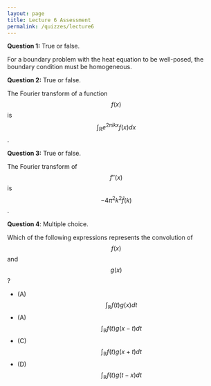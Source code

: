 ```yaml
---
layout: page
title: Lecture 6 Assessment
permalink: /quizzes/lecture6
---
```



**Question 1:**  True or false.

For a boundary problem with the heat equation to be well-posed, the boundary condition must be homogeneous.

**Question 2:**  True or false.

The Fourier transform of a function $$f(x)$$ is $$\int_{\mathbb R} e^{2\pi i kx}f(x)dx$$.

**Question 3:**  True or false.

The Fourier transform of $$f''(x)$$ is $$-4\pi^2k^2 \hat f(k)$$.

**Question 4**:  Multiple choice.

Which of the following expressions represents the convolution of $$f(x)$$ and $$g(x)$$?

* (A) $$\int_{\mathbb{R}}f(t)g(x)dt$$
* (A) $$\int_{\mathbb{R}}f(t)g(x-t)dt$$
* (C) $$\int_{\mathbb{R}}f(t)g(x+t)dt$$
* (D) $$\int_{\mathbb{R}}f(t)g(t-x)dt$$


